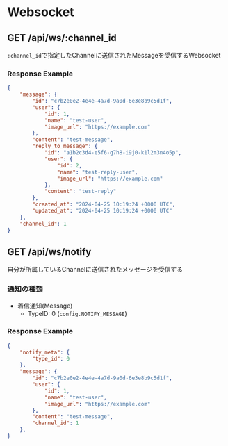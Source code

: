 # Websocket

## GET /api/ws/:channel_id

`:channel_id`で指定したChannelに送信されたMessageを受信するWebsocket

### Response Example

```json
{
    "message": {
        "id": "c7b2e0e2-4e4e-4a7d-9a0d-6e3e8b9c5d1f",
        "user": {
            "id": 1,
            "name": "test-user",
            "image_url": "https://example.com"
        },
        "content": "test-message",
        "reply_to_message": {
            "id": "a1b2c3d4-e5f6-g7h8-i9j0-k1l2m3n4o5p",
            "user": {
                "id": 2,
                "name": "test-reply-user",
                "image_url": "https://example.com"
            },
            "content": "test-reply"
        },
        "created_at": "2024-04-25 10:19:24 +0000 UTC",
        "updated_at": "2024-04-25 10:19:24 +0000 UTC"
    },
    "channel_id": 1
}
```

## GET /api/ws/notify

自分が所属しているChannelに送信されたメッセージを受信する

### 通知の種類

- 着信通知(Message)
    - TypeID: 0 (`config.NOTIFY_MESSAGE`)

### Response Example

```json
{
    "notify_meta": {
        "type_id": 0
    },
    "message": {
        "id": "c7b2e0e2-4e4e-4a7d-9a0d-6e3e8b9c5d1f",
        "user": {
            "id": 1,
            "name": "test-user",
            "image_url": "https://example.com"
        },
        "content": "test-message",
        "channel_id": 1
    },
}
```
